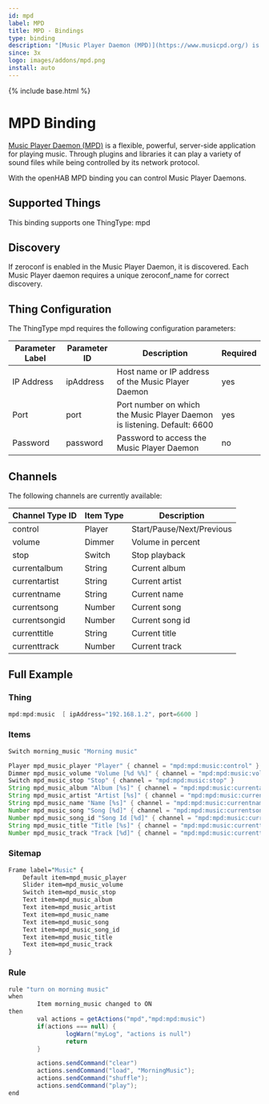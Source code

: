 ```yaml
---
id: mpd
label: MPD
title: MPD - Bindings
type: binding
description: "[Music Player Daemon (MPD)](https://www.musicpd.org/) is a flexible, powerful, server-side application for playing music. Through plugins and libraries it can play a variety of sound files while being controlled by its network protocol."
since: 3x
logo: images/addons/mpd.png
install: auto
---
```


<!-- Attention authors: Do not edit directly. Please add your changes to the appropriate source repository -->

{% include base.html %}

# MPD Binding

[Music Player Daemon (MPD)](https://www.musicpd.org/) is a flexible, powerful, server-side application for playing music. Through plugins and libraries it can play a variety of sound files while being controlled by its network protocol.

With the openHAB MPD binding you can control Music Player Daemons.

## Supported Things

This binding supports one ThingType: mpd

## Discovery

If zeroconf is enabled in the Music Player Daemon, it is discovered. Each Music Player daemon requires a unique zeroconf_name for correct discovery.

## Thing Configuration

The ThingType mpd requires the following configuration parameters:

| Parameter Label | Parameter ID | Description                                                              | Required |
|-----------------|--------------|--------------------------------------------------------------------------|----------|
| IP Address      | ipAddress    | Host name or IP address of the Music Player Daemon                       | yes      |
| Port            | port         | Port number on which the Music Player Daemon is listening. Default: 6600 | yes      |
| Password        | password     | Password to access the Music Player Daemon                               | no       |

## Channels

The following channels are currently available:

| Channel Type ID | Item Type | Description               |
|-----------------|-----------|---------------------------|
| control         | Player    | Start/Pause/Next/Previous |
| volume          | Dimmer    | Volume in percent         |
| stop            | Switch    | Stop playback             |
| currentalbum    | String    | Current album             |
| currentartist   | String    | Current artist            |
| currentname     | String    | Current name              |
| currentsong     | Number    | Current song              |
| currentsongid   | Number    | Current song id           |
| currenttitle    | String    | Current title             |
| currenttrack    | Number    | Current track             |

## Full Example

### Thing

```java
mpd:mpd:music  [ ipAddress="192.168.1.2", port=6600 ]
```

### Items

```java
Switch morning_music "Morning music"

Player mpd_music_player "Player" { channel = "mpd:mpd:music:control" }
Dimmer mpd_music_volume "Volume [%d %%]" { channel = "mpd:mpd:music:volume" }
Switch mpd_music_stop "Stop" { channel = "mpd:mpd:music:stop" }
String mpd_music_album "Album [%s]" { channel = "mpd:mpd:music:currentalbum" }
String mpd_music_artist "Artist [%s]" { channel = "mpd:mpd:music:currentartist" }
String mpd_music_name "Name [%s]" { channel = "mpd:mpd:music:currentname" }
Number mpd_music_song "Song [%d]" { channel = "mpd:mpd:music:currentsong" }
Number mpd_music_song_id "Song Id [%d]" { channel = "mpd:mpd:music:currentsongid" }
String mpd_music_title "Title [%s]" { channel = "mpd:mpd:music:currenttitle" }
Number mpd_music_track "Track [%d]" { channel = "mpd:mpd:music:currenttrack" }
```

### Sitemap

```perl
Frame label="Music" {
    Default item=mpd_music_player
    Slider item=mpd_music_volume
    Switch item=mpd_music_stop
    Text item=mpd_music_album
    Text item=mpd_music_artist
    Text item=mpd_music_name
    Text item=mpd_music_song
    Text item=mpd_music_song_id
    Text item=mpd_music_title
    Text item=mpd_music_track
}
```

### Rule

```java
rule "turn on morning music"
when
        Item morning_music changed to ON
then
        val actions = getActions("mpd","mpd:mpd:music")
        if(actions === null) {
                logWarn("myLog", "actions is null")
                return
        }

        actions.sendCommand("clear")
        actions.sendCommand("load", "MorningMusic");
        actions.sendCommand("shuffle");
        actions.sendCommand("play");
end
```
